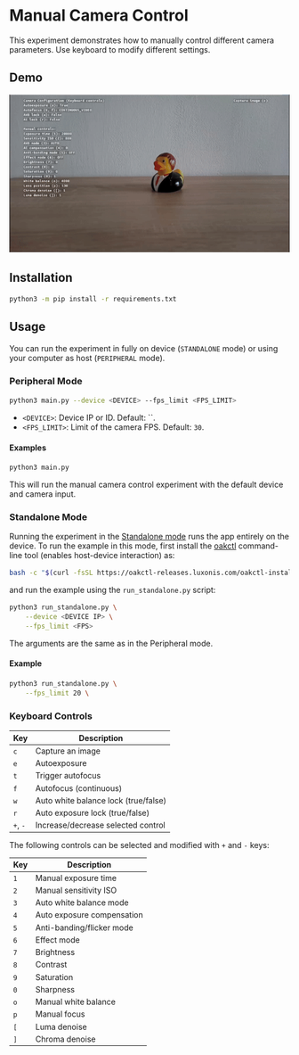 # Manual Camera Control

This experiment demonstrates how to manually control different camera parameters. Use keyboard to modify different settings.

## Demo

![example](media/example.gif)

## Installation

```bash
python3 -m pip install -r requirements.txt
```

## Usage

You can run the experiment in fully on device (`STANDALONE` mode) or using your computer as host (`PERIPHERAL` mode).

### Peripheral Mode

```bash
python3 main.py --device <DEVICE> --fps_limit <FPS_LIMIT>
```

- `<DEVICE>`: Device IP or ID. Default: \`\`.
- `<FPS_LIMIT>`: Limit of the camera FPS. Default: `30`.

#### Examples

```bash
python3 main.py
```

This will run the manual camera control experiment with the default device and camera input.

### Standalone Mode

Running the experiment in the [Standalone mode](https://rvc4.docs.luxonis.com/software/depthai/standalone/) runs the app entirely on the device.
To run the example in this mode, first install the [oakctl](https://rvc4.docs.luxonis.com/software/tools/oakctl/) command-line tool (enables host-device interaction) as:

```bash
bash -c "$(curl -fsSL https://oakctl-releases.luxonis.com/oakctl-installer.sh)"
```

and run the example using the `run_standalone.py` script:

```bash
python3 run_standalone.py \
    --device <DEVICE IP> \
    --fps_limit <FPS>
```

The arguments are the same as in the Peripheral mode.

#### Example

```bash
python3 run_standalone.py \
    --fps_limit 20 \
```

### Keyboard Controls

| Key      | Description                          |
| -------- | ------------------------------------ |
| `c`      | Capture an image                     |
| `e`      | Autoexposure                         |
| `t`      | Trigger autofocus                    |
| `f`      | Autofocus (continuous)               |
| `w`      | Auto white balance lock (true/false) |
| `r`      | Auto exposure lock (true/false)      |
| `+`, `-` | Increase/decrease selected control   |

The following controls can be selected and modified with `+` and `-` keys:

| Key | Description                |
| --- | -------------------------- |
| `1` | Manual exposure time       |
| `2` | Manual sensitivity ISO     |
| `3` | Auto white balance mode    |
| `4` | Auto exposure compensation |
| `5` | Anti-banding/flicker mode  |
| `6` | Effect mode                |
| `7` | Brightness                 |
| `8` | Contrast                   |
| `9` | Saturation                 |
| `0` | Sharpness                  |
| `o` | Manual white balance       |
| `p` | Manual focus               |
| `[` | Luma denoise               |
| `]` | Chroma denoise             |
